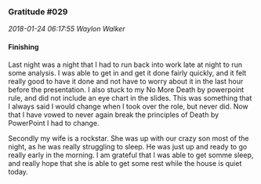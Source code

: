 ### Gratitude #029
_2018-01-24 06:17:55 Waylon Walker_

#### Finishing

Last night was a night that I had to run back into work late at night to run some analysis.  I was able to get in and get it done fairly quickly, and it felt really good to have it done and not have to worry about it in the last hour before the presentation.  I also stuck to my No More Death by powerpoint rule, and did not include an eye chart in the slides.  This was something that I always said I would change when I took over the role, but never did.  Now that I have vowed to never again break the principles of Death by PowerPoint I had to change.


Secondly my wife is a rockstar.  She was up with our crazy son most of the night, as he was really struggling to sleep.  He was just up and ready to go really early in the morning.  I am grateful that I was able to get somme sleep, and really hope that she is able to get some rest while the house is quiet today.

